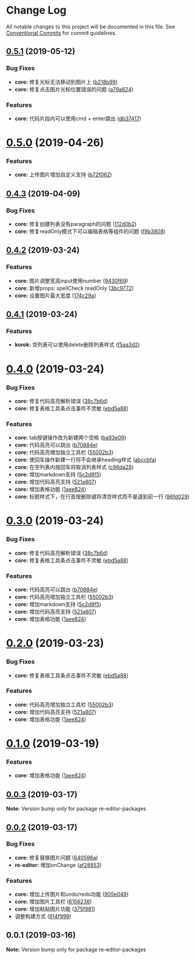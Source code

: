 # Change Log

All notable changes to this project will be documented in this file.
See [Conventional Commits](https://conventionalcommits.org) for commit guidelines.

## [0.5.1](https://github.com/wowlusitong/re-editor/compare/v0.5.0...v0.5.1) (2019-05-12)


### Bug Fixes

* **core:** 修复光标无法移动到图片上 ([b218b99](https://github.com/wowlusitong/re-editor/commit/b218b99))
* **core:** 修复点击图片光标位置错误的问题 ([a79a624](https://github.com/wowlusitong/re-editor/commit/a79a624))


### Features

* **core:** 代码片段内可以使用cmd + enter跳出 ([db37417](https://github.com/wowlusitong/re-editor/commit/db37417))





# [0.5.0](https://github.com/wowlusitong/re-editor/compare/v0.4.3...v0.5.0) (2019-04-26)


### Features

* **core:** 上传图片增加自定义支持 ([b72f062](https://github.com/wowlusitong/re-editor/commit/b72f062))





## [0.4.3](https://github.com/wowlusitong/re-editor/compare/v0.4.2...v0.4.3) (2019-04-09)


### Bug Fixes

* **core:** 修复创建列表没有paragraph的问题 ([112d0b2](https://github.com/wowlusitong/re-editor/commit/112d0b2))
* **core:** 修复readOnly模式下可以编辑表格等组件的问题 ([f9b3808](https://github.com/wowlusitong/re-editor/commit/f9b3808))





## [0.4.2](https://github.com/wowlusitong/re-editor/compare/v0.4.1...v0.4.2) (2019-03-24)


### Features

* **core:** 图片调整宽高input使用number ([9430f69](https://github.com/wowlusitong/re-editor/commit/9430f69))
* **core:** 新增props: spellCheck readOnly ([3bc9772](https://github.com/wowlusitong/re-editor/commit/3bc9772))
* **core:** 设置图片最大宽度 ([174c29a](https://github.com/wowlusitong/re-editor/commit/174c29a))





## [0.4.1](https://github.com/wowlusitong/re-editor/compare/v0.4.0...v0.4.1) (2019-03-24)


### Features

* **korok:** 空列表可以使用delete删除列表样式 ([f5aa3d2](https://github.com/wowlusitong/re-editor/commit/f5aa3d2))





# [0.4.0](https://github.com/wowlusitong/re-editor/compare/v0.0.3...v0.4.0) (2019-03-24)


### Bug Fixes

* **core:** 修复代码高亮解析错误 ([38c7b6d](https://github.com/wowlusitong/re-editor/commit/38c7b6d))
* **core:** 修复表格工具条点击事件不灵敏 ([ebd5a88](https://github.com/wowlusitong/re-editor/commit/ebd5a88))


### Features

* **core:** tab按键操作改为新建两个空格 ([ba93e09](https://github.com/wowlusitong/re-editor/commit/ba93e09))
* **core:** 代码高亮可以跳出 ([b70884e](https://github.com/wowlusitong/re-editor/commit/b70884e))
* **core:** 代码高亮增加独立工具栏 ([55002b3](https://github.com/wowlusitong/re-editor/commit/55002b3))
* **core:** 使回车操作新建一行将不会继承heading样式 ([abccbfa](https://github.com/wowlusitong/re-editor/commit/abccbfa))
* **core:** 在空列表内按回车将取消列表样式 ([c96da28](https://github.com/wowlusitong/re-editor/commit/c96da28))
* **core:** 增加markdown支持 ([5c2d8f5](https://github.com/wowlusitong/re-editor/commit/5c2d8f5))
* **core:** 增加代码高亮支持 ([521a807](https://github.com/wowlusitong/re-editor/commit/521a807))
* **core:** 增加表格功能 ([1aee824](https://github.com/wowlusitong/re-editor/commit/1aee824))
* **core:** 标题样式下，在行首按删除键将清空样式而不是退到前一行 ([96fd029](https://github.com/wowlusitong/re-editor/commit/96fd029))





# [0.3.0](https://github.com/wowlusitong/re-editor/compare/v0.0.3...v0.3.0) (2019-03-24)


### Bug Fixes

* **core:** 修复代码高亮解析错误 ([38c7b6d](https://github.com/wowlusitong/re-editor/commit/38c7b6d))
* **core:** 修复表格工具条点击事件不灵敏 ([ebd5a88](https://github.com/wowlusitong/re-editor/commit/ebd5a88))


### Features

* **core:** 代码高亮可以跳出 ([b70884e](https://github.com/wowlusitong/re-editor/commit/b70884e))
* **core:** 代码高亮增加独立工具栏 ([55002b3](https://github.com/wowlusitong/re-editor/commit/55002b3))
* **core:** 增加markdown支持 ([5c2d8f5](https://github.com/wowlusitong/re-editor/commit/5c2d8f5))
* **core:** 增加代码高亮支持 ([521a807](https://github.com/wowlusitong/re-editor/commit/521a807))
* **core:** 增加表格功能 ([1aee824](https://github.com/wowlusitong/re-editor/commit/1aee824))





# [0.2.0](https://github.com/wowlusitong/re-editor/compare/v0.0.3...v0.2.0) (2019-03-23)


### Bug Fixes

* **core:** 修复表格工具条点击事件不灵敏 ([ebd5a88](https://github.com/wowlusitong/re-editor/commit/ebd5a88))


### Features

* **core:** 代码高亮增加独立工具栏 ([55002b3](https://github.com/wowlusitong/re-editor/commit/55002b3))
* **core:** 增加代码高亮支持 ([521a807](https://github.com/wowlusitong/re-editor/commit/521a807))
* **core:** 增加表格功能 ([1aee824](https://github.com/wowlusitong/re-editor/commit/1aee824))





# [0.1.0](https://github.com/wowlusitong/re-editor/compare/v0.0.3...v0.1.0) (2019-03-19)


### Features

* **core:** 增加表格功能 ([1aee824](https://github.com/wowlusitong/re-editor/commit/1aee824))





## [0.0.3](https://github.com/wowlusitong/re-editor/compare/v0.0.2...v0.0.3) (2019-03-17)

**Note:** Version bump only for package re-editor-packages





## [0.0.2](https://github.com/wowlusitong/re-editor/compare/v0.0.1...v0.0.2) (2019-03-17)


### Bug Fixes

* **core:** 修复替换图片问题 ([640596a](https://github.com/wowlusitong/re-editor/commit/640596a))
* **re-editor:** 增加onChange ([af28853](https://github.com/wowlusitong/re-editor/commit/af28853))


### Features

* **core:** 增加上传图片和undo/redo功能 ([905e049](https://github.com/wowlusitong/re-editor/commit/905e049))
* **core:** 增加图片工具栏 ([6156238](https://github.com/wowlusitong/re-editor/commit/6156238))
* **core:** 增加粘贴图片功能 ([375f981](https://github.com/wowlusitong/re-editor/commit/375f981))
* 调整构建方式 ([914f999](https://github.com/wowlusitong/re-editor/commit/914f999))





## 0.0.1 (2019-03-16)

**Note:** Version bump only for package re-editor-packages
